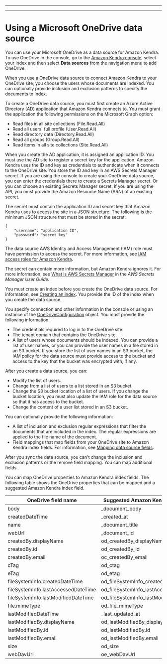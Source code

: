 --------

--------

# Using a Microsoft OneDrive data source<a name="data-source-onedrive"></a>

You can use your Microsoft OneDrive as a data source for Amazon Kendra\. To use OneDrive in the console, go to the [Amazon Kendra console](https://console.aws.amazon.com/kendra/), select your index and then select **Data sources** from the navigation menu to add OneDrive\.

When you use a OneDrive data source to connect Amazon Kendra to your OneDrive site, you choose the users whose documents are indexed\. You can optionally provide inclusion and exclusion patterns to specify the documents to index\.

To create a OneDrive data source, you must first create an Azure Active Directory \(AD\) application that Amazon Kendra connects to\. You must grant the application the following permissions on the Microsoft Graph option:
+ Read files in all site collections \(File\.Read\.All\)
+ Read all users' full profile \(User\.Read\.All\)
+ Read directory data \(Directory\.Read\.All\)
+ Read all groups \(Group\.Read\.All\)
+ Read items in all site collections \(Site\.Read\.All\)

When you create the AD application, it is assigned an application ID\. You must use the AD site to register a secret key for the application\. Amazon Kendra uses the ID and key as credentials to authenticate when it connects to the OneDrive site\. You store the ID and key in an AWS Secrets Manager secret\. If you are using the console to create your OneDrive data source, you can enter the credentials there to create a Secrets Manager secret\. Or you can choose an existing Secrets Manager secret\. If you are using the API, you must provide the Amazon Resource Name \(ARN\) of an existing secret\.

The secret must contain the application ID and secret key that Amazon Kendra uses to access the site in a JSON structure\. The following is the minimum JSON structure that must be stored in the secret:

```
{
    "username": "application ID",
    "password": "secret key"
}
```

The data source AWS Identity and Access Management \(IAM\) role must have permission to access the secret\. For more information, see [IAM access roles for Amazon Kendra](https://docs.aws.amazon.com/kendra/latest/dg/iam-roles.html)\.

The secret can contain more information, but Amazon Kendra ignores it\. For more information, see [ What is AWS Secrets Manager](https://docs.aws.amazon.com/secretsmanager/latest/userguide/intro.html) in the *AWS Secrets Manager User Guide*\.

You must create an index before you create the OneDrive data source\. For information, see [Creating an index](create-index.md)\. You provide the ID of the index when you create the data source\.

You specify connection and other information in the console or using an instance of the [OneDriveConfiguration](https://docs.aws.amazon.com/kendra/latest/dg/API_OneDriveConfiguration.html) object\. You must provide the following information:
+ The credentials required to log in to the OneDrive site\.
+ The tenant domain that contains the OneDrive site\.
+ A list of users whose documents should be indexed\. You can provide a list of user names, or you can provide the user names in a file stored in an S3 bucket\. If you store the list of user names in an S3 bucket, the IAM policy for the data source must provide access to the bucket and access to the key that the bucket was encrypted with, if any\.

After you create a data source, you can:
+ Modify the list of users\.
+ Change from a list of users to a list stored in an S3 bucket\.
+ Change the S3 bucket location of a list of users\. If you change the bucket location, you must also update the IAM role for the data source so that it has access to the bucket\.
+ Change the content of a user list stored in an S3 bucket\.

You can optionally provide the following information:
+ A list of inclusion and exclusion regular expressions that filter the documents that are included in the index\. The regular expressions are applied to the file name of the document\.
+ Field mappings that map fields from your OneDrive site to Amazon Kendra index fields\. For information, see [Mapping data source fields](https://docs.aws.amazon.com/kendra/latest/dg/field-mapping.html)\.

After you sync the data source, you can't change the inclusion and exclusion patterns or the remove field mapping\. You can map additional fields\.

You can map OneDrive properties to Amazon Kendra index fields\. The following table shows the OneDrive properties that can be mapped and a suggested Amazon Kendra index field\.


| OneDrive field name | Suggested Amazon Kendra field name | 
| --- | --- | 
| body | \_document\_body | 
| createdDateTime | \_created\_at | 
| name | \_document\_title | 
| webUrl | \_document\_id | 
| createdBy\.displayName | od\_createdBy\_displayName | 
| createdBy\.id | od\_createdBy\_id | 
| createdBy\.email | oc\_createdBy\_email | 
| cTag | od\_ctag | 
| eTag | od\_etag | 
| fileSystemInfo\.createdDateTime | od\_fileSystemInfo\_createdDateTime | 
| fileSystemInfo\.lastAccessedDateTime | od\_fileSystemInfo\_lastAccessedDateTime | 
| fileSystemInfo\.lastModifiedDateTime | od\_fileSystemInfo\_lastModifiedDateTime | 
| file\.mimeType | od\_file\_mimeType | 
| lastModifiedDateTime | \_last\_updated\_at | 
| lastModifiedBy\.displayName | od\_lastModifiedBy\_displayName | 
| lastModifiedBy\.id | od\_lastModifiedBy\.id | 
| lastModifiedBy\.email | od\_lastModifiedBy\.email | 
| size | od\_size | 
| webDavUrl | oe\_webDavUrl | 